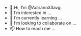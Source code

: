 - 👋 Hi, I’m @Adriano33avg
- 👀 I’m interested in ...
- 🌱 I’m currently learning ...
- 💞️ I’m looking to collaborate on ...
- 📫 How to reach me ...

<!---
Adriano33avg/Adriano33avg is a ✨ special ✨ repository because its `README.md` (this file) appears on your GitHub profile.
You can click the Preview link to take a look at your changes.
--->
